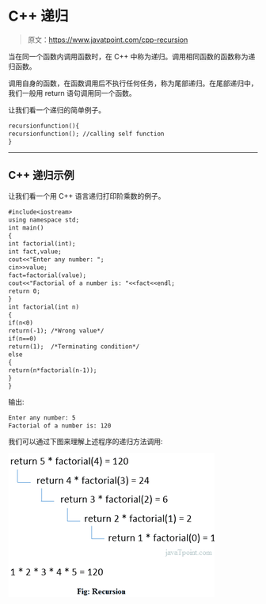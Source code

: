 # C++ 递归

> 原文：<https://www.javatpoint.com/cpp-recursion>

当在同一个函数内调用函数时，在 C++ 中称为递归。调用相同函数的函数称为递归函数。

调用自身的函数，在函数调用后不执行任何任务，称为尾部递归。在尾部递归中，我们一般用 return 语句调用同一个函数。

让我们看一个递归的简单例子。

```
recursionfunction(){  
recursionfunction(); //calling self function  
}  

```

* * *

## C++ 递归示例

让我们看一个用 C++ 语言递归打印阶乘数的例子。

```
#include<iostream>
using namespace std;  
int main()
{
int factorial(int);
int fact,value;
cout<<"Enter any number: ";
cin>>value;
fact=factorial(value);
cout<<"Factorial of a number is: "<<fact<<endl;
return 0;
}
int factorial(int n)
{
if(n<0)
return(-1); /*Wrong value*/  
if(n==0)
return(1);  /*Terminating condition*/
else
{
return(n*factorial(n-1));    
}
}

```

输出:

```
Enter any number: 5
Factorial of a number is: 120

```

我们可以通过下图来理解上述程序的递归方法调用:

![CPP Recursion 1](img/ffb6e82e702cbafe9a29f41ae8a93cb9.png)